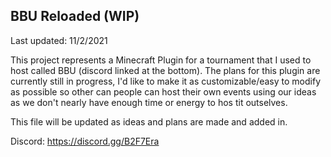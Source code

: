 ## BBU Reloaded (WIP)
Last updated: 11/2/2021

This project represents a Minecraft Plugin for a tournament that I used to host called BBU (discord linked at the
bottom). The plans for this plugin are currently still in progress, I'd like to make it as customizable/easy to modify
as possible so other can people can host their own events using our ideas as we don't nearly have enough time or energy
to hos tit outselves.

This file will be updated as ideas and plans are made and added in.

Discord: https://discord.gg/B2F7Era
